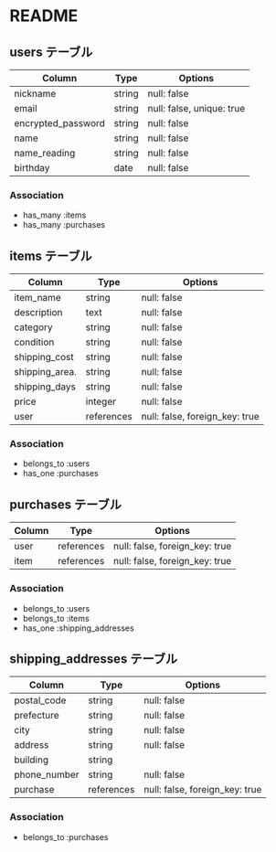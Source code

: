 # README

## users テーブル

| Column             | Type   | Options                   |
| ------------------ | ------ | ------------------------- |
| nickname           | string | null: false               |
| email              | string | null: false, unique: true |
| encrypted_password | string | null: false               |
| name               | string | null: false               |
| name_reading       | string | null: false               | 
| birthday           | date   | null: false               |

### Association

- has_many :items
- has_many :purchases


## items テーブル

| Column             | Type       | Options     |
| ------------------ | ---------- | ----------- |
| item_name          | string     | null: false |
| description        | text       | null: false |
| category           | string     | null: false |
| condition          | string     | null: false |
| shipping_cost      | string     | null: false |
| shipping_area.     | string     | null: false |
| shipping_days      | string     | null: false |
| price              | integer    | null: false |
| user               | references | null: false, foreign_key: true |

### Association

- belongs_to :users
- has_one :purchases


## purchases テーブル

| Column | Type       | Options                        |
| ------ | ---------- | ------------------------------ |
| user   | references | null: false, foreign_key: true |
| item   | references | null: false, foreign_key: true |

### Association

- belongs_to :users
- belongs_to :items
- has_one :shipping_addresses


## shipping_addresses テーブル

| Column       | Type       | Options                        |
| ------------ | ---------- | ------------------------------ |
| postal_code  | string     | null: false                    |
| prefecture   | string     | null: false                    |
| city         | string     | null: false                    |
| address      | string     | null: false                    |
| building     | string     |                                |
| phone_number | string     | null: false                    |
| purchase     | references | null: false, foreign_key: true |

### Association

- belongs_to :purchases